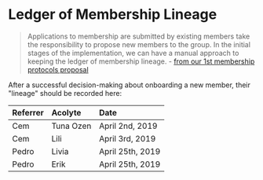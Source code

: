# Ledger of Membership Lineage

> Applications to membership are submitted by existing members take the responsibility to propose new members to the group. In the initial stages of the implementation, we can have a manual approach to keeping the ledger of membership lineage. - [from our 1st membership protocols proposal](https://docs.google.com/document/d/18PoWjEzIAK_Zm_k4g7w0KgmZgqss9WmDplV_j1_z9Dw/edit)

After a successful decision-making about onboarding a new member, their "lineage" should be recorded here:

| Referrer | Acolyte | Date |
| :--- | :--- | :--- |
| Cem | Tuna Ozen | April 2nd, 2019 |
| Cem | Lili | April 3rd, 2019 |
| Pedro | Livia | April 25th, 2019 |
| Pedro | Erik | April 25th, 2019 |

